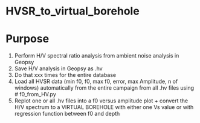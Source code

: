 # HVSR_to_virtual_borehole

# Purpose 

1. Perform H/V spectral ratio analysis from ambient noise analysis in Geopsy
2. Save H/V analysis in Geopsy as .hv
3. Do that xxx times for the entire database
4. Load all HVSR data (min f0, f0, max f0, error, max Amplitude, n of windows) automatically from the entire campaign from all .hv files using # f0_from_HV.py
5. Replot one or all .hv files into a f0 versus amplitude plot + convert the H/V spectrum to a VIRTUAL BOREHOLE with either one Vs value or with regression function between f0 and depth

